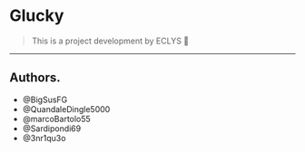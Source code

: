 # Glucky

> This is a project development by ECLYS 🐀
---
## Authors.
- @BigSusFG
- @QuandaleDingle5000
- @marcoBartolo55
- @Sardipondi69
- @3nr1qu3o
